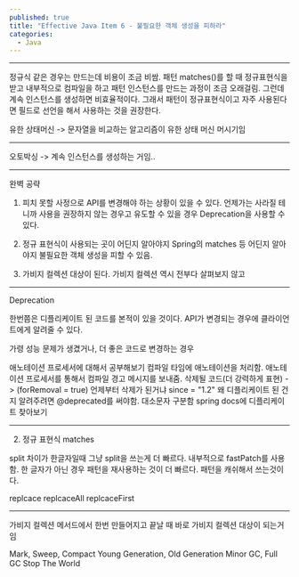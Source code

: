 ```yaml
---
published: true
title: "Effective Java Item 6 - 불필요한 객체 생성을 피하라"
categories:
  - Java
---
```


---

정규식 같은 경우는 만드는데 비용이 조금 비쌈. 패턴 matches()를 할 때 정규표현식을 받고 내부적으로 컴파일을 하고 패턴 인스턴스를 만드는 과정이 조금 오래걸림. 그런데 계속 인스턴스를 생성하면 비효율적이다. 그래서 패턴이 정규표현식이고 자주 사용된다면 필드로 선언을 해서 사용하는 것을 권장한다.

유한 상태머신 -> 문자열을 비교하는 알고리즘이 유한 상태 머신 머시기임

---

오토박싱 -> 계속 인스턴스를 생성하는 거임..

---
완벽 공략

1. 피치 못할 사정으로 API를 변경해야 하는 상황이 있을 수 있다. 언제가는 사라질 테니까 사용을 권장하지 않는 경우고 유도할 수 있을 경우 Deprecation을 사용할 수 있다.

2. 정규 표현식이 사용되는 곳이 어딘지 알아야지 Spring의 matches 등 어딘지 알아야지 불필요한 객체 생성을 피할 수 있음.

3. 가비지 컬렉션 대상이 된다. 가비지 컬렉션 역시 전부다 살펴보지 않고 

---
Deprecation

한번쯤은 디플리케이트 된 코드를 본적이 있을 것이다. API가 변경되는 경우에 클라이언트에게 알려줄 수 있다.

가령 성능 문제가 생겼거나, 더 좋은 코드로 변경하는 경우 

애노테이션 프로세서에 대해서 공부해보기
컴파일 타임에 애노테이션을 처리함. 애노테이션 프로세서를 통해서 컴파일 경고 메시지를 보내줌.
삭제될 코드(더 강력하게 표현) -> (forRemoval = true)
언제부터 삭제가 된거냐 since = "1.2"
왜 디플리케이트 된 건지 알려주려면 @deprecated를 써야함. 대소문자 구분함
spring docs에 디플리케이트 찾아보기

---
2. 정규 표현식
matches

split
차이가 한글자일때 그냥 split을 쓰는게 더 빠르다. 내부적으로 fastPatch를 사용함.
한 글자가 아닌 경우 패턴을 재사용하는 것이 더 빠르다. 패턴을 캐쉬해서 쓰는것이다.

replcace
replcaceAll
replcaceFirst

---

가비지 컬렉션
메서드에서 한번 만들어지고 끝날 때 바로 가비지 컬렉션 대상이 되는거임

Mark, Sweep, Compact
Young Generation, Old Generation
Minor GC, Full GC
Stop The World

